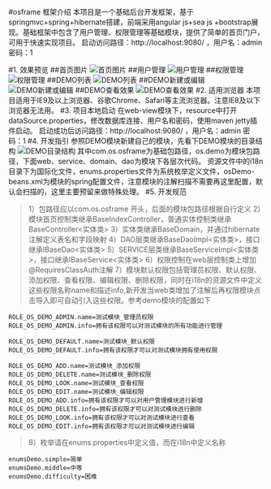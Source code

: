 #osframe 框架介绍
本项目是一个基础后台开发框架，基于springmvc+spring+hibernate搭建，前端采用angular js+sea js +bootstrap展现。基础框架中包含了用户管理、权限管理等基础模块，提供了简单的首页门户，可用于快速实现项目。
启动访问路径：http://localhost:9080/ ，用户名：admin 密码：1

#1. 效果预览
##首页图片
![首页图片](http://git.oschina.net/uploads/images/2016/0607/221759_636c19a2_367605.jpeg "首页图片")
##用户管理
![用户管理](http://git.oschina.net/uploads/images/2016/0607/221909_9ea63784_367605.jpeg "用户管理")
##权限管理
![权限管理](http://git.oschina.net/uploads/images/2016/0607/221954_19f80bec_367605.jpeg "权限管理")
##DEMO列表
![DEMO列表](http://git.oschina.net/uploads/images/2016/0607/222029_41059e12_367605.jpeg "DEMO列表")
##DEMO新建或编辑
![DEMO新建或编辑](http://git.oschina.net/uploads/images/2016/0607/222116_6641b3d9_367605.jpeg "DEMO新建编辑")
##DEMO查看效果
![DEMO查看效果](http://git.oschina.net/uploads/images/2016/0607/222150_3a033400_367605.jpeg "DEMO查看效果")
#2. 适用浏览器
  本项目适用于IE9及以上浏览器、谷歌Chrome、Safari等主流浏览器。注意IE8及以下浏览器无法用。
#3. 项目本地启动
  在web-view模块下，resource中打开dataSource.properties，修改数据库连接、用户名和密码，使用maven jetty插件启动。
  启动成功后访问路径：http://localhost:9080/ ，用户名：admin 密码：1
#4. 开发指引
  参照DEMO模块新建自己的模块，先看下DEMO模块的目录结构
![DEMO目录结构](http://git.oschina.net/uploads/images/2016/0607/224047_3da0ee88_367605.jpeg "DEMO模块的目录结构")
  其中com.os.osframe为基础包路径，os.demo为模块包路径，下面web、service、domain、dao为模块下各层次代码。
  资源文件中的i18n目录下为国际化文件，enums.properties文件为系统枚举定义文件，osDemo-beans.xml为模块的spring配置文件，注意模块的注解扫描不需要再这里配置，默认会扫描的，这里主要预留来做特殊处理。
#5. 开发规范
 > 1）包路径应以com.os.osframe 开头，后面的模块包路径根据自行定义
 > 2）模块首页控制类继承BaseIndexController，普通实体控制类继承BaseController<实体类>
 > 3）实体类继承BaseDomain，并通过hibernate注解定义表名和字段映射
 > 4）DAO层类继承BaseDaoImpl<实体类>，接口继承IBaseDao<实体类>
 > 5）SERVICE层类继承BaseServiceImpl<实体类>，接口继承IBaseService<实体类>
 > 6）权限控制在web层控制类上增加@RequiresClassAuth注解
 > 7）模块默认权限包括管理员权限、默认权限、添加权限、查看权限、编辑权限、删除权限，同时在i18n的资源文件中定义这些权限名称name和描述info,新开发当web类增加了注解后再权限模块点击导入即可自动引入这些权限。参考demo模块的配置如下
```
ROLE_OS_DEMO_ADMIN.name=测试模块_管理员权限
ROLE_OS_DEMO_ADMIN.info=拥有该权限可以对测试模块的所有功能进行管理

ROLE_OS_DEMO_DEFAULT.name=测试模块_默认权限
ROLE_OS_DEMO_DEFAULT.info=拥有该权限才可以对测试模块拥有使用权限

ROLE_OS_DEMO_ADD.name=测试模块_添加权限
ROLE_OS_DEMO_DELETE.name=测试模块_删除权限
ROLE_OS_DEMO_LOOK.name=测试模块_查看权限
ROLE_OS_DEMO_EDIT.name=测试模块_编辑权限
ROLE_OS_DEMO_ADD.info=拥有该权限才可以对用户管理模块进行新增
ROLE_OS_DEMO_DELETE.info=拥有该权限才可以对测试模块进行删除
ROLE_OS_DEMO_LOOK.info=拥有该权限才可以对测试模块进行查看
ROLE_OS_DEMO_EDIT.info=拥有该权限才可以对测试模块进行编辑
```


 > 8）枚举请在enums.properties中定义值，而在i18n中定义名称
```
enumsDemo.simple=简单
enumsDemo.middle=中等
enumsDemo.difficulty=困难
```


